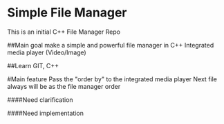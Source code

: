 # Simple File Manager
This is an initial C++ File Manager Repo

##Main goal
make a simple and powerful file manager in C++
Integrated media player (Video/Image)

##Learn GIT, C++

#Main feature
Pass the "order by" to the integrated media player
Next file always will be as the file manager order

####Need clarification

####Need implementation




